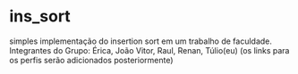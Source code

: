# ins_sort
simples implementação do insertion sort em um trabalho de faculdade.
Integrantes do Grupo: Érica, João Vitor, Raul, Renan, Túlio(eu) (os links para os perfis serão adicionados posteriormente)  
